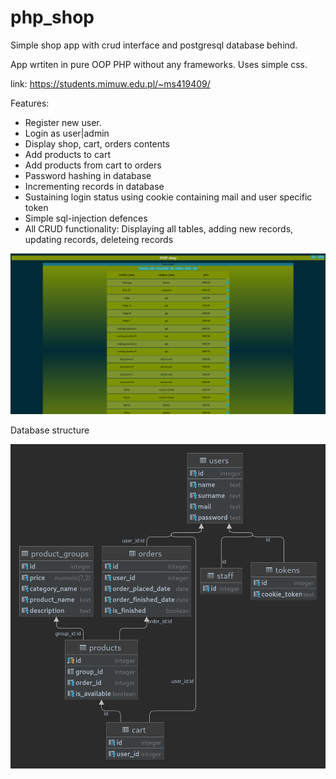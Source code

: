 # php_shop

Simple shop app with crud interface and postgresql database behind.

App wrtiten in pure OOP PHP without any frameworks.
Uses simple css.

link: https://students.mimuw.edu.pl/~ms419409/

Features:
- Register new user.
- Login as user|admin
- Display shop, cart, orders contents
- Add products to cart
- Add products from cart to orders
- Password hashing in database
- Incrementing records in database
- Sustaining login status using cookie containing mail and user specific token
- Simple sql-injection defences
- All CRUD functionality: Displaying all tables, adding new records, updating records, deleteing records

![alt text](front_page.png)

Database structure

![alt text](shop-diagram.png)
